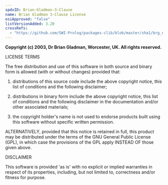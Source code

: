 ```yaml
---
spdxID: Brian-Gladman-3-Clause
name: Brian Gladman 3-Clause License
osiApproved: "false"
listVersionAdded: 3.20
crossRefs: 
  - "https://github.com/SWI-Prolog/packages-clib/blob/master/sha1/brg_endian.h"
---
```


**Copyright (c) 2003, Dr Brian Gladman, Worcester, UK. All rights reserved.**

LICENSE TERMS

The free distribution and use of this software in both source and binary form is allowed (with or without changes) provided that:

1. distributions of this source code include the above copyright notice, this list of conditions and the following disclaimer;

2. distributions in binary form include the above copyright notice, this list of conditions and the following disclaimer in the documentation and/or other associated materials;

3. the copyright holder's name is not used to endorse products built using this software without specific written permission.

ALTERNATIVELY, provided that this notice is retained in full, this product may be distributed under the terms of the GNU General Public License (GPL), in which case the provisions of the GPL apply INSTEAD OF those given above.

DISCLAIMER

This software is provided 'as is' with no explicit or implied warranties in respect of its properties, including, but not limited to, correctness and/or fitness for purpose.
